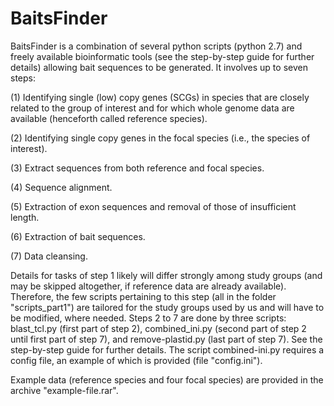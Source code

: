 # BaitsFinder
BaitsFinder is a combination of several python scripts (python 2.7) and freely available bioinformatic tools (see the step-by-step guide for further details) allowing bait sequences to be generated. It involves up to seven steps:

(1) Identifying single (low) copy genes (SCGs) in species that are closely related to the group of interest and for which whole genome data are available (henceforth called reference species).

(2) Identifying single copy genes in the focal species (i.e., the species of interest).

(3) Extract sequences from both reference and focal species.

(4) Sequence alignment.

(5) Extraction of exon sequences and removal of those of insufficient length.

(6) Extraction of bait sequences.

(7) Data cleansing.

Details for tasks of step 1 likely will differ strongly among study groups (and may be skipped altogether, if reference data are already available). Therefore, the few scripts pertaining to this step (all in the folder "scripts_part1") are tailored for the study groups used by us and will have to be modified, where needed.
Steps 2 to 7 are done by three scripts: blast_tcl.py (first part of step 2), combined_ini.py (second part of step 2 until first part of step 7), and remove-plastid.py (last part of step 7). See the step-by-step guide for further details. The script combined-ini.py requires a config file, an example of which is provided (file "config.ini").

Example data (reference species and four focal species) are provided in the archive "example-file.rar". 
